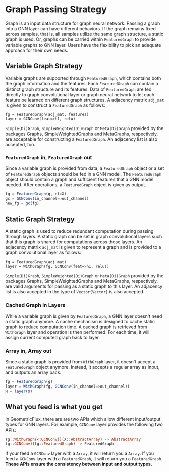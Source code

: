 # Graph Passing Strategy

Graph is an input data structure for graph neural network. Passing a graph into a GNN layer can have different behaviors. If the graph remains fixed across samples, that is, all samples utilize the same graph structure, a static graph is used. Or, graphs can be carried within `FeaturedGraph` to provide variable graphs to GNN layer. Users have the flexibility to pick an adequate approach for their own needs.

## Variable Graph Strategy

Variable graphs are supported through `FeaturedGraph`, which contains both the graph information and the features. Each `FeaturedGraph` can contain a distinct graph structure and its features. Data of `FeaturedGraph` are fed directly to graph convolutional layer or graph neural network to let each feature be learned on different graph structures. A adjacency matrix `adj_mat` is given to construct a `FeaturedGraph` as follows:

```
fg = FeaturedGraph(adj_mat, features)
layer = GCNConv(feat=>h1, relu)
```

`Simple(Di)Graph`, `SimpleWeighted(Di)Graph` or `Meta(Di)Graph` provided by the packages Graphs, SimpleWeightedGraphs and MetaGraphs, respectively, are acceptable for constructing a `FeaturedGraph`. An adjacency list is also accepted, too.

### `FeaturedGraph` in, `FeaturedGraph` out

Since a variable graph is provided from data, a `FeaturedGraph` object or a set of `FeaturedGraph` objects should be fed in a GNN model. The `FeaturedGraph` object should contain a graph and sufficient features that a GNN model needed. After operations, a `FeaturedGraph` object is given as output.

```julia
fg = FeaturedGraph(g, nf=X)
gc = GCNConv(in_channel=>out_channel)
new_fg = gc(fg)
```

## Static Graph Strategy

A static graph is used to reduce redundant computation during passing through layers. A static graph can be set in graph convolutional layers such that this graph is shared for computations across those layers. An adjacency matrix `adj_mat` is given to represent a graph and is provided to a graph convolutional layer as follows:

```
fg = FeaturedGraph(adj_mat)
layer = WithGraph(fg, GCNConv(feat=>h1, relu))
```

`Simple(Di)Graph`, `SimpleWeighted(Di)Graph` or `Meta(Di)Graph` provided by the packages Graphs, SimpleWeightedGraphs and MetaGraphs, respectively, are valid arguments for passing as a static graph to this layer. An adjacency list is also accepted in the type of `Vector{Vector}` is also accepted.

### Cached Graph in Layers

While a variable graph is given by `FeaturedGraph`, a GNN layer doesn't need a static graph anymore. A cache mechanism is designed to cache static graph to reduce computation time. A cached graph is retrieved from `WithGraph` layer and operation is then performed. For each time, it will assign current computed graph back to layer.

### Array in, Array out

Since a static graph is provided from `WithGraph` layer, it doesn't accept a `FeaturedGraph` object anymore. Instead, it accepts a regular array as input, and outputs an array back.

```julia
fg = FeaturedGraph(g)
layer = WithGraph(fg, GCNConv(in_channel=>out_channel))
H = layer(X)
```

## What you feed is what you get

In GeometricFlux, there are are two APIs which allow different input/output types for GNN layers. For example, `GCNConv` layer provides the following two APIs:

```julia
(g::WithGraph{<:GCNConv})(X::AbstractArray) -> AbstractArray
(g::GCNConv)(fg::FeaturedGraph) -> FeaturedGraph
```

If your feed a `GCNConv` layer with a `Array`, it will return you a `Array`. If you feed a `GCNConv` layer with a `FeaturedGraph`, it will return you a `FeaturedGraph`. **These APIs ensure the consistency between input and output types.**
